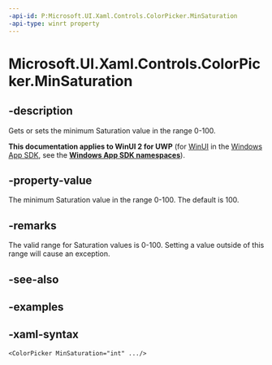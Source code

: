 ```yaml
---
-api-id: P:Microsoft.UI.Xaml.Controls.ColorPicker.MinSaturation
-api-type: winrt property
---
```

<!-- Property syntax.
public int MinSaturation { get;  set; }
-->

# Microsoft.UI.Xaml.Controls.ColorPicker.MinSaturation


## -description

Gets or sets the minimum Saturation value in the range 0-100.


**This documentation applies to WinUI 2 for UWP** (for [WinUI](/windows/apps/winui/winui3/) in the [Windows App SDK](/windows/apps/windows-app-sdk/), see the **[Windows App SDK namespaces](/windows/windows-app-sdk/api/winrt/)**).

## -property-value

The minimum Saturation value in the range 0-100. The default is 100.


## -remarks

The valid range for Saturation values is 0-100. Setting a value outside of this range will cause an exception.


## -see-also


## -examples


## -xaml-syntax

```xaml
<ColorPicker MinSaturation="int" .../>
```


